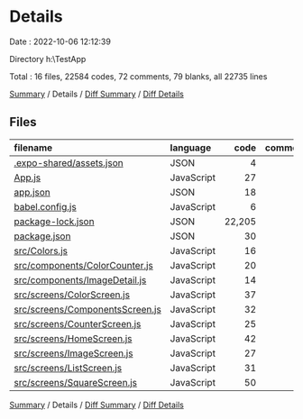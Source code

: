 # Details

Date : 2022-10-06 12:12:39

Directory h:\\TestApp

Total : 16 files,  22584 codes, 72 comments, 79 blanks, all 22735 lines

[Summary](results.md) / Details / [Diff Summary](diff.md) / [Diff Details](diff-details.md)

## Files
| filename | language | code | comment | blank | total |
| :--- | :--- | ---: | ---: | ---: | ---: |
| [.expo-shared/assets.json](/.expo-shared/assets.json) | JSON | 4 | 0 | 1 | 5 |
| [App.js](/App.js) | JavaScript | 27 | 4 | 3 | 34 |
| [app.json](/app.json) | JSON | 18 | 16 | 0 | 34 |
| [babel.config.js](/babel.config.js) | JavaScript | 6 | 0 | 2 | 8 |
| [package-lock.json](/package-lock.json) | JSON | 22,205 | 0 | 1 | 22,206 |
| [package.json](/package.json) | JSON | 30 | 0 | 1 | 31 |
| [src/Colors.js](/src/Colors.js) | JavaScript | 16 | 0 | 2 | 18 |
| [src/components/ColorCounter.js](/src/components/ColorCounter.js) | JavaScript | 20 | 3 | 7 | 30 |
| [src/components/ImageDetail.js](/src/components/ImageDetail.js) | JavaScript | 14 | 5 | 6 | 25 |
| [src/screens/ColorScreen.js](/src/screens/ColorScreen.js) | JavaScript | 37 | 5 | 7 | 49 |
| [src/screens/ComponentsScreen.js](/src/screens/ComponentsScreen.js) | JavaScript | 32 | 1 | 5 | 38 |
| [src/screens/CounterScreen.js](/src/screens/CounterScreen.js) | JavaScript | 25 | 3 | 8 | 36 |
| [src/screens/HomeScreen.js](/src/screens/HomeScreen.js) | JavaScript | 42 | 4 | 9 | 55 |
| [src/screens/ImageScreen.js](/src/screens/ImageScreen.js) | JavaScript | 27 | 2 | 9 | 38 |
| [src/screens/ListScreen.js](/src/screens/ListScreen.js) | JavaScript | 31 | 13 | 7 | 51 |
| [src/screens/SquareScreen.js](/src/screens/SquareScreen.js) | JavaScript | 50 | 16 | 11 | 77 |

[Summary](results.md) / Details / [Diff Summary](diff.md) / [Diff Details](diff-details.md)